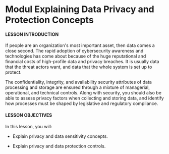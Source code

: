 # Modul Explaining Data Privacy and Protection Concepts

#### LESSON INTRODUCTION

If people are an organization's most important asset, then data comes a close second. The rapid adoption of cybersecurity awareness and technologies has come about because of the huge reputational and financial costs of high-profile data and privacy breaches. It is usually data that the threat actors want, and data that the whole system is set up to protect.

The confidentiality, integrity, and availability security attributes of data processing and storage are ensured through a mixture of managerial, operational, and technical controls. Along with security, you should also be able to assess privacy factors when collecting and storing data, and identify how processes must be shaped by legislative and regulatory compliance.

#### LESSON OBJECTIVES

In this lesson, you will:

-   Explain privacy and data sensitivity concepts.
  
-   Explain privacy and data protection controls.